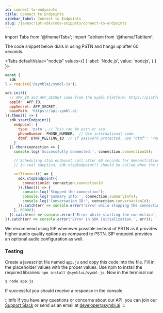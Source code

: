 ```yaml
---
id: connect-to-endpoints
title: Connect to Endpoints
sidebar_label: Connect to Endpoints
slug: /javascript-sdk/code-snippets/connect-to-endpoints
---
```

import Tabs from '@theme/Tabs';
import TabItem from '@theme/TabItem';

The code snippet below dials in using PSTN and hangs up after 60 seconds.

<Tabs
  defaultValue="nodejs"
  values={[
    { label: 'Node.js', value: 'nodejs', }
  ]
}>

<TabItem value="nodejs">

```js
const {
  sdk
} = require('@symblai/symbl-js');

sdk.init({
  // APP_ID and APP_SECRET come from the Symbl Platform: https://platform.symbl.ai
  appId:  APP_ID,
  appSecret: APP_SECRET,
  basePath: 'https://api.symbl.ai'
}).then(() => {
  sdk.startEndpoint({
    endpoint: {
      type: 'pstn', // This can be pstn or sip
      phoneNumber: PHONE_NUMBER,  // Use international code.
      dtmf: DTMF_MEETING_ID  // if password protected, use "dtmf": "<meeting_id>#,#<password>#"
    }
  }).then(connection => {
    console.log('Successfully connected.', connection.connectionId);

    // Scheduling stop endpoint call after 60 seconds for demonstration purposes
    // In real adoption, sdk.stopEndpoint() should be called when the meeting or call actually ends

    setTimeout(() => {
      sdk.stopEndpoint({
        connectionId: connection.connectionId
      }).then(() => {
        console.log('Stopped the connection');
        console.log('Summary Info:', connection.summaryInfo);
        console.log('Conversation ID:', connection.conversationId);
      }).catch(err => console.error('Error while stopping the connection', err));
    }, 60000);
  }).catch(err => console.error('Error while starting the connection', err));
}).catch(err => console.error('Error in SDK initialization.', err));
```
</TabItem>
</Tabs>

We recommend using SIP whenever possible instead of PSTN as it provides higher audio quality options as compared to PSTN. SIP endpoint provides an optional audio configuration as well.

### Testing

Create a javascript file named `app.js` and copy this code into the file. Fill in the placeholder values with the proper values. Use npm to install the required libraries: `npm install @symblai/symbl-js`. Now in the terminal run

```bash
$ node app.js
```

If successful you should receive a response in the console.

:::info
If you have any questions or concerns about our API, you can join our [Support Slack](https://join.slack.com/t/symbldotai/shared_invite/zt-4sic2s11-D3x496pll8UHSJ89cm78CA) or send us an email at [developer@symbl.ai](mailto:developer@symbl.ai)
:::

